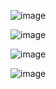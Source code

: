 ![image](https://github.com/Maslyatiy/CardsOPhone/assets/73582371/191f93bd-07b8-4bd8-8ae9-04d5bc092826)

![image](https://github.com/Maslyatiy/CardsOPhone/assets/73582371/d8b362e2-6cd9-4792-b8d3-cf6b3ecfad0e)

![image](https://github.com/Maslyatiy/CardsOPhone/assets/73582371/fbaf9b93-fb5d-4ec4-a4af-142752959a50)





![image](https://github.com/Maslyatiy/CardsOPhone/assets/73582371/2eb5a4da-df55-4a78-be8b-21c14f381b54)
